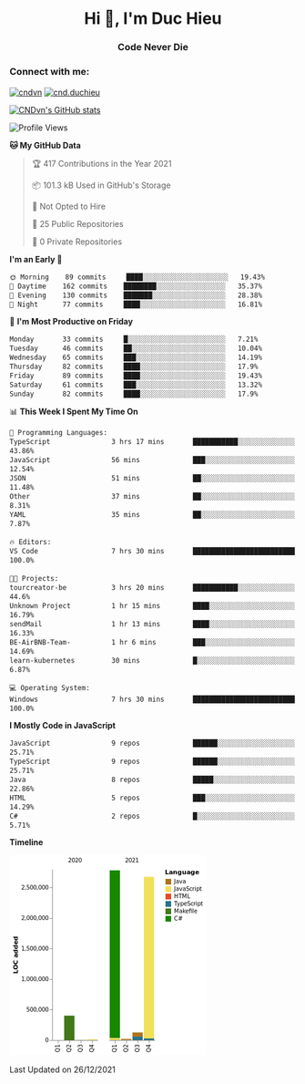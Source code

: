 <h1 align="center">Hi 👋, I'm Duc Hieu</h1>
<h3 align="center">Code Never Die</h3>

<h3 align="left">Connect with me:</h3>
<p align="left">
<a href="https://linkedin.com/in/cndvn" target="blank"><img align="center" src="https://img.shields.io/badge/LinkedIn-0077B5?style=for-the-badge&logo=linkedin&logoColor=white" alt="cndvn"/></a>
<a href="https://fb.com/cnd.duchieu" target="blank"><img align="center" src="https://img.shields.io/badge/Facebook-1877F2?style=for-the-badge&logo=facebook&logoColor=white" alt="cnd.duchieu"/></a>
</p>

[![CNDvn's GitHub stats](https://github-readme-stats.vercel.app/api?username=cndvn)](https://github.com/anuraghazra/github-readme-stats)

<!--START_SECTION:waka-->
![Profile Views](http://img.shields.io/badge/Profile%20Views-0-blue)

**🐱 My GitHub Data** 

> 🏆 417 Contributions in the Year 2021
 > 
> 📦 101.3 kB Used in GitHub's Storage 
 > 
> 🚫 Not Opted to Hire
 > 
> 📜 25 Public Repositories 
 > 
> 🔑 0 Private Repositories  
 > 
**I'm an Early 🐤** 

```text
🌞 Morning    89 commits     ████░░░░░░░░░░░░░░░░░░░░░   19.43% 
🌆 Daytime    162 commits    ████████░░░░░░░░░░░░░░░░░   35.37% 
🌃 Evening    130 commits    ███████░░░░░░░░░░░░░░░░░░   28.38% 
🌙 Night      77 commits     ████░░░░░░░░░░░░░░░░░░░░░   16.81%

```
📅 **I'm Most Productive on Friday** 

```text
Monday       33 commits     █░░░░░░░░░░░░░░░░░░░░░░░░   7.21% 
Tuesday      46 commits     ██░░░░░░░░░░░░░░░░░░░░░░░   10.04% 
Wednesday    65 commits     ███░░░░░░░░░░░░░░░░░░░░░░   14.19% 
Thursday     82 commits     ████░░░░░░░░░░░░░░░░░░░░░   17.9% 
Friday       89 commits     ████░░░░░░░░░░░░░░░░░░░░░   19.43% 
Saturday     61 commits     ███░░░░░░░░░░░░░░░░░░░░░░   13.32% 
Sunday       82 commits     ████░░░░░░░░░░░░░░░░░░░░░   17.9%

```


📊 **This Week I Spent My Time On** 

```text
💬 Programming Languages: 
TypeScript               3 hrs 17 mins       ███████████░░░░░░░░░░░░░░   43.86% 
JavaScript               56 mins             ███░░░░░░░░░░░░░░░░░░░░░░   12.54% 
JSON                     51 mins             ██░░░░░░░░░░░░░░░░░░░░░░░   11.48% 
Other                    37 mins             ██░░░░░░░░░░░░░░░░░░░░░░░   8.31% 
YAML                     35 mins             ██░░░░░░░░░░░░░░░░░░░░░░░   7.87%

🔥 Editors: 
VS Code                  7 hrs 30 mins       █████████████████████████   100.0%

🐱‍💻 Projects: 
tourcreator-be           3 hrs 20 mins       ███████████░░░░░░░░░░░░░░   44.6% 
Unknown Project          1 hr 15 mins        ████░░░░░░░░░░░░░░░░░░░░░   16.79% 
sendMail                 1 hr 13 mins        ████░░░░░░░░░░░░░░░░░░░░░   16.33% 
BE-AirBNB-Team-          1 hr 6 mins         ███░░░░░░░░░░░░░░░░░░░░░░   14.69% 
learn-kubernetes         30 mins             █░░░░░░░░░░░░░░░░░░░░░░░░   6.87%

💻 Operating System: 
Windows                  7 hrs 30 mins       █████████████████████████   100.0%

```

**I Mostly Code in JavaScript** 

```text
JavaScript               9 repos             ██████░░░░░░░░░░░░░░░░░░░   25.71% 
TypeScript               9 repos             ██████░░░░░░░░░░░░░░░░░░░   25.71% 
Java                     8 repos             █████░░░░░░░░░░░░░░░░░░░░   22.86% 
HTML                     5 repos             ███░░░░░░░░░░░░░░░░░░░░░░   14.29% 
C#                       2 repos             █░░░░░░░░░░░░░░░░░░░░░░░░   5.71%

```


**Timeline**

![Chart not found](https://raw.githubusercontent.com/CNDvn/CNDvn/main/charts/bar_graph.png) 


 Last Updated on 26/12/2021
<!--END_SECTION:waka-->
